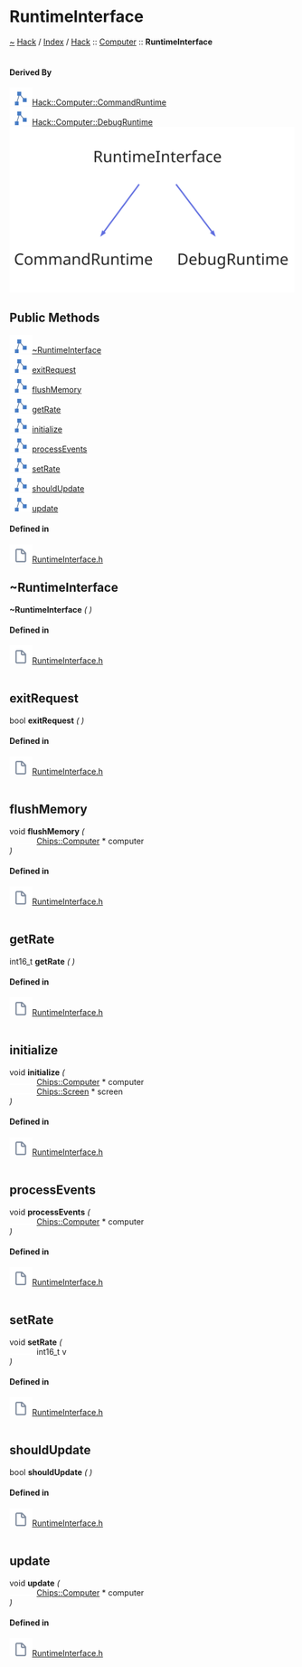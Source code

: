 <a id="runtimeinterface"></a>
<h1>RuntimeInterface</h1>
<a id="classHack_1_1Computer_1_1RuntimeInterface"></a>
<a href="https://github.com/CharlesCarley/HackComputer.md">~</a>
<a href="indexpage.md#hack">Hack</a>
<span class="inline-text">/</span>
<a href="index.md#index">Index</a>
<span class="inline-text">/</span>
<a href="namespaceHack.md#hack">Hack</a>
<span class="inline-text">::</span>
<a href="namespaceHack_1_1Computer.md#computer">Computer</a>
<span class="inline-text">::</span>
<span class="bold-text"><b>RuntimeInterface</b></span>
<br/>
<br/>
<a id="derived-by"></a>
<h4>Derived By</h4>
<div class="icon-link">
<img src="../images/class.svg"/><a href="classHack_1_1Computer_1_1CommandRuntime.md#hackcomputercommandruntime">Hack::Computer::CommandRuntime</a>
</div>
<div class="icon-link">
<img src="../images/class.svg"/><a href="classHack_1_1Computer_1_1DebugRuntime.md#hackcomputerdebugruntime">Hack::Computer::DebugRuntime</a>
</div>
<img src="../images/dot/internal-diagram-44.dot.svg"/><br/>
<a id="public-methods"></a>
<h2>Public Methods</h2>
<span class="icon-list-item"><a href="#~runtimeinterface" class="icon-list-item"><img src="../images/class.svg" class="icon-list-item"/><span class="icon-list-item">~RuntimeInterface</span>
</a>
</span>
<br/>
<span class="icon-list-item"><a href="#exitrequest" class="icon-list-item"><img src="../images/class.svg" class="icon-list-item"/><span class="icon-list-item">exitRequest</span>
</a>
</span>
<br/>
<span class="icon-list-item"><a href="#flushmemory" class="icon-list-item"><img src="../images/class.svg" class="icon-list-item"/><span class="icon-list-item">flushMemory</span>
</a>
</span>
<br/>
<span class="icon-list-item"><a href="#getrate" class="icon-list-item"><img src="../images/class.svg" class="icon-list-item"/><span class="icon-list-item">getRate</span>
</a>
</span>
<br/>
<span class="icon-list-item"><a href="#initialize" class="icon-list-item"><img src="../images/class.svg" class="icon-list-item"/><span class="icon-list-item">initialize</span>
</a>
</span>
<br/>
<span class="icon-list-item"><a href="#processevents" class="icon-list-item"><img src="../images/class.svg" class="icon-list-item"/><span class="icon-list-item">processEvents</span>
</a>
</span>
<br/>
<span class="icon-list-item"><a href="#setrate" class="icon-list-item"><img src="../images/class.svg" class="icon-list-item"/><span class="icon-list-item">setRate</span>
</a>
</span>
<br/>
<span class="icon-list-item"><a href="#shouldupdate" class="icon-list-item"><img src="../images/class.svg" class="icon-list-item"/><span class="icon-list-item">shouldUpdate</span>
</a>
</span>
<br/>
<span class="icon-list-item"><a href="#update" class="icon-list-item"><img src="../images/class.svg" class="icon-list-item"/><span class="icon-list-item">update</span>
</a>
</span>
<br/>
<a id="defined-in"></a>
<h4>Defined in</h4>
<span class="icon-list-item"><a href="https://github.com/CharlesCarley/HackComputer/blob/master//Source/Computer/RuntimeInterface.h#L29" class="icon-list-item"><img src="../images/file.svg" class="icon-list-item"/><span class="icon-list-item">RuntimeInterface.h</span>
</a>
</span>
<br/>
<a id="~runtimeinterface"></a>
<h2>~RuntimeInterface</h2>
<span class="bold-text"><b>~RuntimeInterface</b></span>
<span class="italic-text"><i>(</i></span>
<span class="italic-text"><i>)</i></span>
<a id="defined-in"></a>
<h4>Defined in</h4>
<span class="icon-list-item"><a href="https://github.com/CharlesCarley/HackComputer/blob/master//Source/Computer/RuntimeInterface.h#L31" class="icon-list-item"><img src="../images/file.svg" class="icon-list-item"/><span class="icon-list-item">RuntimeInterface.h</span>
</a>
</span>
<br/>
<br/>
<a id="exitrequest"></a>
<h2>exitRequest</h2>
<span class="inline-text">bool</span>
<span class="bold-text"><b>exitRequest</b></span>
<span class="italic-text"><i>(</i></span>
<span class="italic-text"><i>)</i></span>
<a id="defined-in"></a>
<h4>Defined in</h4>
<span class="icon-list-item"><a href="https://github.com/CharlesCarley/HackComputer/blob/master//Source/Computer/RuntimeInterface.h#L41" class="icon-list-item"><img src="../images/file.svg" class="icon-list-item"/><span class="icon-list-item">RuntimeInterface.h</span>
</a>
</span>
<br/>
<br/>
<a id="flushmemory"></a>
<h2>flushMemory</h2>
<span class="inline-text">void</span>
<span class="bold-text"><b>flushMemory</b></span>
<span class="italic-text"><i>(</i></span>
<div class="paragraph">
<span class="paragraph"><img src="../images/horSpace24px.svg"/><a href="classHack_1_1Chips_1_1Computer.md#chipscomputer">Chips::Computer</a>
<span class="inline-text"> *</span>
<span class="inline-text">computer</span>
</span>
</div>
<span class="italic-text"><i>)</i></span>
<a id="defined-in"></a>
<h4>Defined in</h4>
<span class="icon-list-item"><a href="https://github.com/CharlesCarley/HackComputer/blob/master//Source/Computer/RuntimeInterface.h#L45" class="icon-list-item"><img src="../images/file.svg" class="icon-list-item"/><span class="icon-list-item">RuntimeInterface.h</span>
</a>
</span>
<br/>
<br/>
<a id="getrate"></a>
<h2>getRate</h2>
<span class="inline-text">int16_t</span>
<span class="bold-text"><b>getRate</b></span>
<span class="italic-text"><i>(</i></span>
<span class="italic-text"><i>)</i></span>
<a id="defined-in"></a>
<h4>Defined in</h4>
<span class="icon-list-item"><a href="https://github.com/CharlesCarley/HackComputer/blob/master//Source/Computer/RuntimeInterface.h#L35" class="icon-list-item"><img src="../images/file.svg" class="icon-list-item"/><span class="icon-list-item">RuntimeInterface.h</span>
</a>
</span>
<br/>
<br/>
<a id="initialize"></a>
<h2>initialize</h2>
<span class="inline-text">void</span>
<span class="bold-text"><b>initialize</b></span>
<span class="italic-text"><i>(</i></span>
<div class="paragraph">
<span class="paragraph"><img src="../images/horSpace24px.svg"/><a href="classHack_1_1Chips_1_1Computer.md#chipscomputer">Chips::Computer</a>
<span class="inline-text"> *</span>
<span class="inline-text">computer</span>
</span>
</div>
<div class="paragraph">
<span class="paragraph"><img src="../images/horSpace24px.svg"/><a href="namespaceHack_1_1Chips.md#chipsscreen">Chips::Screen</a>
<span class="inline-text"> *</span>
<span class="inline-text">screen</span>
</span>
</div>
<span class="italic-text"><i>)</i></span>
<a id="defined-in"></a>
<h4>Defined in</h4>
<span class="icon-list-item"><a href="https://github.com/CharlesCarley/HackComputer/blob/master//Source/Computer/RuntimeInterface.h#L39" class="icon-list-item"><img src="../images/file.svg" class="icon-list-item"/><span class="icon-list-item">RuntimeInterface.h</span>
</a>
</span>
<br/>
<br/>
<a id="processevents"></a>
<h2>processEvents</h2>
<span class="inline-text">void</span>
<span class="bold-text"><b>processEvents</b></span>
<span class="italic-text"><i>(</i></span>
<div class="paragraph">
<span class="paragraph"><img src="../images/horSpace24px.svg"/><a href="classHack_1_1Chips_1_1Computer.md#chipscomputer">Chips::Computer</a>
<span class="inline-text"> *</span>
<span class="inline-text">computer</span>
</span>
</div>
<span class="italic-text"><i>)</i></span>
<a id="defined-in"></a>
<h4>Defined in</h4>
<span class="icon-list-item"><a href="https://github.com/CharlesCarley/HackComputer/blob/master//Source/Computer/RuntimeInterface.h#L43" class="icon-list-item"><img src="../images/file.svg" class="icon-list-item"/><span class="icon-list-item">RuntimeInterface.h</span>
</a>
</span>
<br/>
<br/>
<a id="setrate"></a>
<h2>setRate</h2>
<span class="inline-text">void</span>
<span class="bold-text"><b>setRate</b></span>
<span class="italic-text"><i>(</i></span>
<div class="paragraph">
<span class="paragraph"><img src="../images/horSpace24px.svg"/><span class="inline-text">int16_t</span>
<span class="inline-text">v</span>
</span>
</div>
<span class="italic-text"><i>)</i></span>
<a id="defined-in"></a>
<h4>Defined in</h4>
<span class="icon-list-item"><a href="https://github.com/CharlesCarley/HackComputer/blob/master//Source/Computer/RuntimeInterface.h#L37" class="icon-list-item"><img src="../images/file.svg" class="icon-list-item"/><span class="icon-list-item">RuntimeInterface.h</span>
</a>
</span>
<br/>
<br/>
<a id="shouldupdate"></a>
<h2>shouldUpdate</h2>
<span class="inline-text">bool</span>
<span class="bold-text"><b>shouldUpdate</b></span>
<span class="italic-text"><i>(</i></span>
<span class="italic-text"><i>)</i></span>
<a id="defined-in"></a>
<h4>Defined in</h4>
<span class="icon-list-item"><a href="https://github.com/CharlesCarley/HackComputer/blob/master//Source/Computer/RuntimeInterface.h#L33" class="icon-list-item"><img src="../images/file.svg" class="icon-list-item"/><span class="icon-list-item">RuntimeInterface.h</span>
</a>
</span>
<br/>
<br/>
<a id="update"></a>
<h2>update</h2>
<span class="inline-text">void</span>
<span class="bold-text"><b>update</b></span>
<span class="italic-text"><i>(</i></span>
<div class="paragraph">
<span class="paragraph"><img src="../images/horSpace24px.svg"/><a href="classHack_1_1Chips_1_1Computer.md#chipscomputer">Chips::Computer</a>
<span class="inline-text"> *</span>
<span class="inline-text">computer</span>
</span>
</div>
<span class="italic-text"><i>)</i></span>
<a id="defined-in"></a>
<h4>Defined in</h4>
<span class="icon-list-item"><a href="https://github.com/CharlesCarley/HackComputer/blob/master//Source/Computer/RuntimeInterface.h#L47" class="icon-list-item"><img src="../images/file.svg" class="icon-list-item"/><span class="icon-list-item">RuntimeInterface.h</span>
</a>
</span>
<br/>
<br/>
</div>
</div>
</body>
</html>
